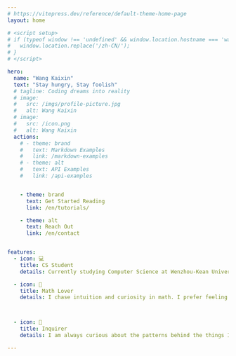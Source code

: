 ```yaml
---
# https://vitepress.dev/reference/default-theme-home-page
layout: home

# <script setup>
# if (typeof window !== 'undefined' && window.location.hostname === 'wangkaixin.net.cn') {
#   window.location.replace('/zh-CN/');
# }
# </script>

hero:
  name: "Wang Kaixin"
  text: "Stay hungry, Stay foolish"
  # tagline: Coding dreams into reality
  # image:
  #   src: /imgs/profile-picture.jpg
  #   alt: Wang Kaixin
  # image:
  #   src: /icon.png
  #   alt: Wang Kaixin
  actions:
    # - theme: brand
    #   text: Markdown Examples
    #   link: /markdown-examples
    # - theme: alt
    #   text: API Examples
    #   link: /api-examples


    - theme: brand
      text: Get Started Reading
      link: /en/tutorials/

    - theme: alt
      text: Reach Out
      link: /en/contact


features:
  - icon: 💻
    title: CS Student
    details: Currently studying Computer Science at Wenzhou-Kean University. Familiar with Java, Python, HTML, CSS, and other programming languages.

  - icon: 🔢
    title: Math Lover
    details: I chase intuition and curiosity in math. I prefer feeling math to merely solving math.



  - icon: 🤔
    title: Inquirer
    details: I am always curious about the patterns behind the things I see. I hope I could find more subtle inconsistencies - the "why does this feel off?" moments, and figure out what's really going on.

---
```


